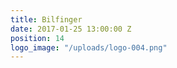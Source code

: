 ```yaml
---
title: Bilfinger
date: 2017-01-25 13:00:00 Z
position: 14
logo_image: "/uploads/logo-004.png"
---
```


